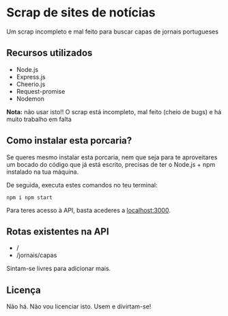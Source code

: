# Scrap de sites de notícias
Um scrap incompleto e mal feito para buscar capas de jornais portugueses

## Recursos utilizados
- Node.js
- Express.js
- Cheerio.js
- Request-promise
- Nodemon

**Nota:** não usar isto!! O scrap está incompleto, mal feito (cheio de bugs) e há muito trabalho em falta

## Como instalar esta porcaria?
Se queres mesmo  instalar esta porcaria, nem que seja para te aproveitares um bocado do código que já está escrito, precisas de ter o Node.js + npm instalado na tua máquina.

De seguida, executa estes comandos no teu terminal:

  `npm i
  npm start`
  
Para teres acesso à API, basta acederes a [localhost:3000](localhost:3000).

## Rotas existentes na API
- /
- /jornais/capas

Sintam-se livres para adicionar mais.

## Licença
Não há. Não vou licenciar isto. Usem e divirtam-se!
